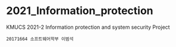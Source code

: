 # 2021_Information_protection
KMUCS 2021-2 Information protection and system security Project


```
20171664 소프트웨어학부 이범석
```
